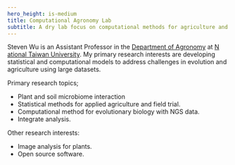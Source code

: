 ```yaml
---
hero_height: is-medium
title: Computational Agronomy Lab
subtitle: A dry lab focus on computational methods for agriculture and evolutionary biology.
---
```



Steven Wu is an Assistant Professor in the [Department of Agronomy](http://www.agron.ntu.edu.tw/) at [N
ational Taiwan University](https://www.ntu.edu.tw/english/). My primary research interests are developing statistical and computational models to address challenges in evolution and agriculture using large datasets.

Primary research topics;
- Plant and soil microbiome interaction
- Statistical methods for applied agriculture and field trial.
- Computational method for evolutionary biology with NGS data.
- Integrate analysis.


Other research interests:
- Image analysis for plants.
- Open source software.

<!--
We develope statistical and computational methods to solve complex problems in agriculture and evolutionary biology.

-->
